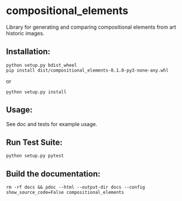# compositional_elements
Library for generating and comparing compositional elements from art historic images.

## Installation:
```
python setup.py bdist_wheel
pip install dist/compositional_elements-0.1.0-py3-none-any.whl
```
or
```
python setup.py install
```

## Usage:
See doc and tests for example usage.

## Run Test Suite:
`python setup.py pytest`

## Build the documentation:
`rm -rf docs && pdoc --html --output-dir docs --config show_source_code=False compositional_elements`